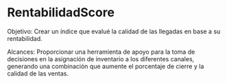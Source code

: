 # RentabilidadScore

Objetivo: Crear un índice que evalué la calidad de las llegadas en base a su rentabilidad.

Alcances: Proporcionar una herramienta de apoyo para la toma de decisiones en la asignación de inventario a los diferentes canales, 
generando una combinación que aumente el porcentaje de cierre y la calidad de las ventas.
